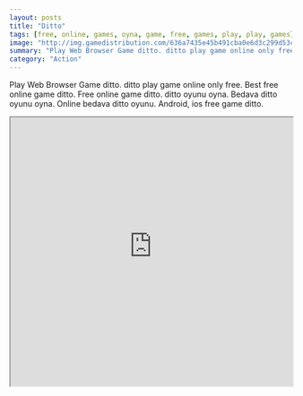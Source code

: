 ```yaml
---
layout: posts
title: "Ditto"
tags: [free, online, games, oyna, game, free, games, play, play, games]
image: "http://img.gamedistribution.com/636a7435e45b491cba0e6d3c299d53ca.jpg"
summary: "Play Web Browser Game ditto. ditto play game online only free. Best free online game ditto. Free online game ditto. ditto oyunu oyna. Bedava ditto oyunu oyna. Online bedava ditto oyunu. Android, ios free game ditto."
category: "Action"
---
```


Play Web Browser Game ditto. ditto play game online only free. Best free online game ditto. Free online game ditto. ditto oyunu oyna. Bedava ditto oyunu oyna. Online bedava ditto oyunu. Android, ios free game ditto.

<iframe width="100%" height="480px;" src="http://flash.gamedistribution.com?game=636a7435e45b491cba0e6d3c299d53ca"></iframe>
